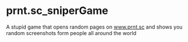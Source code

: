 # prnt.sc_sniperGame
A stupid game that opens random pages on www.prnt.sc and shows you random screenshots form people all around the world
